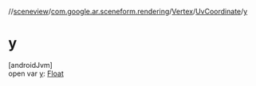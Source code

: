 //[sceneview](../../../../index.md)/[com.google.ar.sceneform.rendering](../../index.md)/[Vertex](../index.md)/[UvCoordinate](index.md)/[y](y.md)

# y

[androidJvm]\
open var [y](y.md): [Float](https://kotlinlang.org/api/latest/jvm/stdlib/kotlin/-float/index.html)

